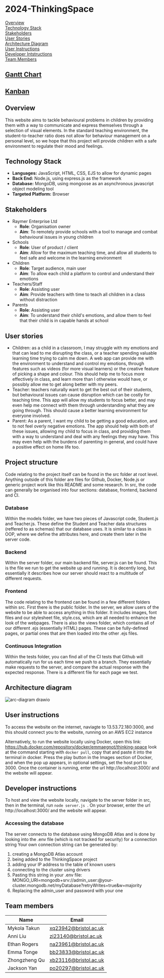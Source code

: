 # 2024-ThinkingSpace
[Overview](#overview) <br>
[Technology Stack](#technology-stack)<br>
[Stakeholders](#stakeholders)<br>
[User Stories](#user-stories)<br>
[Architecture Diagram](#architecture-diagram)<br>
[User Instructions](#user-instructions)<br>
[Developer Intstructions](#developer-instructions)<br>
[Team Members](#team-members)<br>

## [Gantt Chart](https://uob-my.sharepoint.com/:x:/r/personal/xq23942_bristol_ac_uk/Documents/simple-gantt-chart_ms.xlsx?d=w8333c54edce74b24b194947af8785172&csf=1&web=1&e=Zb0YiD)

## [Kanban](https://github.com/orgs/spe-uob/projects/235)

## Overview

This website aims to tackle behavioural problems in children by providing them with a way to communicate and express themselves through a selection of visual elements. In the standard teaching environment, the student-to-teacher ratio does not allow for behaviour management on a personal level, so we hope that this project will provide children with a safe environment to regulate their mood and feelings.

## Technology Stack

- **Languages:** JavaScript, HTML, CSS, EJS to allow for dynamic pages
- **Back End:** Node.js, using express.js as the framework
- **Database:** MongoDB, using mongoose as an asynchronous javascript object modeling tool
- **Targeted Platform:** Browser

## Stakeholders
- Raymer Enterprise Ltd
  - **Role**: Organisation owner
  - **Aim**: To remotely provide schools with a tool to manage and combat behavioural issues in young children
- Schools
  - **Role**: User of product / client
  - **Aim**: Allow for the maximum teaching time, and allow all students to feel safe and welcome in the learning environment
- Children
  - **Role**: Target audience, main user
  - **Aim**: To allow each child a platform to control and understand their emotions
- Teachers/Staff
  - **Role**: Assisting user
  - **Aim**: Provide teachers with time to teach all children in a class without distraction
- Parents
  - **Role**: Assisting user
  - **Aim**: To understand their child's emotions, and allow them to feel that their child is in capable hands at school

## User stories
- Children: as a child in a classroom, I may struggle with my emotions and that can lead to me disrupting the class, or a teacher spending valuable learning time trying to calm me down. A web app can provide me with the environment to understand and control my emotions, through features such as videos (for more visual learners) or the creative feature of picking a shape and colour. This should help me to focus more effectively in class, and learn more than I otherwise would have, or possibly allow me to get along better with my peers.
- Teacher: teachers naturally want to get the best out of their students, but behavioural issues can cause disruption which can be costly for teaching time. This app will allow my students to focus better, and may even help me connect with them through understanding what they are going through. This should cause a better learning environment for everyone involved.
- Parent: As a parent, I want my child to be getting a good education, and to not feel overly negative emotions. The app should help with both of these issues, allowing my child to focus in class, and providing them with a way to understand and deal with any feelings they may have. This may even help with the burdens of parenting in general, and could have a positive effect on home life too.

## Project structure
Code relating to the project itself can be found in the src folder at root level. Anything outside of this folder are files for Github, Docker, Node.js or generic project work like this README and some research. In src, the code can generally be organised into four sections: database, frontend, backend and CI.
### Database
Within the models folder, we have two pieces of Javascript code, Student.js and Teacher.js. These define the Student and Teacher data structures (reffered to as schemas) that our database uses. It is similar to a class in OOP, where we define the attributes here, and create them later in the server code.
### Backend
Within the server folder, our main backend file, server.js can be found. This is the file we run to get the website up and running. It is decently long, but essentially it describes how our server should react to a multitude of different requests.
### Frontend
The code relating to the frontend can be found in a few different folders within src. First there is the public folder. In the server, we allow users of the website to be able to access anything in this folder. It includes images, font files and our stylesheet file, style.css, which are all needed to enhance the look of the webpages.
There is also the views folder, which contains all of our different .ejs (essentially HTML) pages. These can be fully-defined pages, or partial ones that are then loaded into the other .ejs files.
### Continuous Integration
Within the tests folder, you can find all of the CI tests that Github will automatically run for us each time we push to a branch. They essentially make requests to the server, and compare the actual response with the expected response. There is a different file for each page we test.

## Architecture diagram

![arc-diagram drawio](https://github.com/user-attachments/assets/649f387c-295e-458c-8f54-b2d369a39919)

## User instructions
To access the website on the internet, naviagte to 13.53.72.180:3000, and this should connect you to the website, running on an AWS EC2 instance

Alternatively, to run the website locally using Docker, open this link: https://hub.docker.com/repository/docker/emmaegnot/thinking-space look at the command starting with ```docker pull```, copy that and paste it into the terminal in docker.
Press the play button in the Images section of Docker, and when the pop up appears, in optional settings, set the host port to 3000.
Once the container is running, enter the url http://localhost:3000/ and the website will appear.

## Developer instructions
To host and view the website locally, navigate to the server folder in src, then in the terminal, run ```node server.js ```. On your browser, enter the url http://localhost:3000/ and the website will appear.
### Accessing the database
The server connects to the database using MongoDB Atlas and is done by looking into the .env file (which is not tracked for security) for a connection string
Your own connection string can be generated by:
1. creating a MongoDB Atlas account
2. being added to the ThinkingSpace project
3. adding your IP address to the table of known users
4. connecting to the cluster using drivers
5. Pasting this string in your .env file: MONGO_URI=mongodb+srv://admin_user:<password>@your-cluster.mongodb.net/myDatabase?retryWrites=true&w=majority
6. Replacing the admin_user and password with your one

## Team members

| Name          | Email |
| ------------- | ------------- |
|  Mykola Takun | xq23942@bristol.ac.uk  |
| Anni Liu  | zi23140@bristol.ac.uk  |
| Ethan Rogers | na23961@bristol.ac.uk |
| Emma Tonge | bb23833@bristol.ac.uk |
| Zhongzheng Qu | xb23116@bristol.ac.uk |
| Jackson Yan | po20297@bristol.ac.uk |
